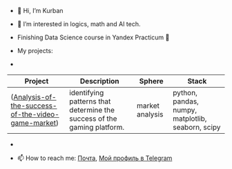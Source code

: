 - 👋 Hi, I’m Kurban 
- 👀 I’m interested in logics, math and AI tech. 
- Finishing Data Science course in Yandex Practicum 🌱

- My projects:
- 

| Project                                          | Description                                                                                                      | Sphere           | Stack                                                         |
|--------------------------------------------------|------------------------------------------------------------------------------------------------------------------|------------------|---------------------------------------------------------------|
| ([Analysis-of-the-success-of-the-video-game-market](https://github.com/KurbanDuburlan/Analysis-of-the-success-of-the-video-game-market)) | identifying patterns that determine the success of the gaming platform. | market analysis | python, pandas, numpy, matplotlib, seaborn, scipy           |

- 

- 📫 How to reach me: [Почта](mailto:abdurakhmanovkurb@yandex.ru), [Мой профиль в Telegram](https://t.me/adam_windu)

<!---
KurbanDuburlan/KurbanDuburlan is a ✨ special ✨ repository because its `README.md` (this file) appears on your GitHub profile.
You can click the Preview link to take a look at your changes.
--->
